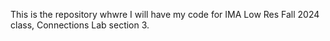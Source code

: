 This is the repository whwre I will have my code for IMA Low Res Fall 2024 class, Connections Lab section 3. 

